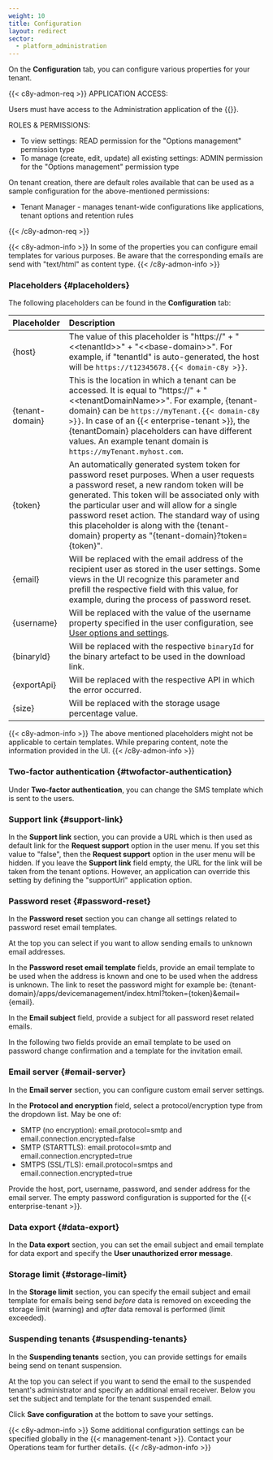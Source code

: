 ```yaml
---
weight: 10
title: Configuration
layout: redirect
sector:
  - platform_administration
---
```


On the **Configuration** tab, you can configure various properties for your tenant.

{{< c8y-admon-req >}}
APPLICATION ACCESS:

Users must have access to the Administration application of the {{<enterprise-tenant>}}.

ROLES & PERMISSIONS:

* To view settings: READ permission for the "Options management" permission type
* To manage (create, edit, update) all existing settings: ADMIN permission for the "Options management" permission type


On tenant creation, there are default roles available that can be used as a sample configuration for the above-mentioned permissions:
* Tenant Manager - manages tenant-wide configurations like applications, tenant options and retention rules

{{< /c8y-admon-req >}}

{{< c8y-admon-info >}}
In some of the properties you can configure email templates for various purposes. Be aware that the corresponding emails are send with "text/html" as content type.
{{< /c8y-admon-info >}}

### Placeholders {#placeholders}

The following placeholders can be found in the **Configuration** tab:

|Placeholder|Description|
|:---|:---|
|{host}|The value of this placeholder is "https://" + "&lt;&lt;tenantId&gt;&gt;" + "&lt;&lt;base-domain&gt;&gt;". For example, if "tenantId" is auto-generated, the host will be `https://t12345678.{{< domain-c8y >}}`.|
|{tenant-domain}|This is the location in which a tenant can be accessed. It is equal to "https://" + "&lt;&lt;tenantDomainName&gt;&gt;". For example, {tenant-domain} can be `https://myTenant.{{< domain-c8y >}}`. In case of an {{< enterprise-tenant >}}, the {tenantDomain} placeholders can have different values. An example tenant domain is `https://myTenant.myhost.com`.|
|{token}|An automatically generated system token for password reset purposes. When a user requests a password reset, a new random token will be generated. This token will be associated only with the particular user and will allow for a single password reset action. The standard way of using this placeholder is along with the {tenant-domain} property as "{tenant-domain}?token={token}".|
|{email}|Will be replaced with the email address of the recipient user as stored in the user settings. Some views in the UI recognize this parameter and prefill the respective field with this value, for example, during the process of password reset.|
|{username}|Will be replaced with the value of the username property specified in the user configuration, see [User options and settings](/get-familiar-with-the-ui/user-settings/).|
|{binaryId}|Will be replaced with the respective `binaryId` for the binary artefact to be used in the download link.|
|{exportApi}|Will be replaced with the respective API in which the error occurred.|
|{size}|Will be replaced with the storage usage percentage value.|

{{< c8y-admon-info >}}
The above mentioned placeholders might not be applicable to certain templates. While preparing content, note the information provided in the UI.
{{< /c8y-admon-info >}}

### Two-factor authentication {#twofactor-authentication}

Under **Two-factor authentication**, you can change the SMS template which is sent to the users.

### Support link {#support-link}

In the **Support link** section, you can provide a URL which is then used as default link for the **Request support** option in the user menu. If you set this value to "false", then the **Request support** option in the user menu will be hidden. If you leave the **Support link** field empty, the URL for the link will be taken from the tenant options. However, an application can override this setting by defining the "supportUrl" application option.

### Password reset {#password-reset}

In the **Password reset** section you can change all settings related to password reset email templates.

At the top you can select if you want to allow sending emails to unknown email addresses.

In the **Password reset email template** fields, provide an email template to be used when the address is known and one to be used when the address is unknown. The link to reset the password might for example be: {tenant-domain}/apps/devicemanagement/index.html?token={token}&email={email}.

In the **Email subject** field, provide a subject for all password reset related emails.

In the following two fields provide an email template to be used on password change confirmation and a template for the invitation email.

### Email server {#email-server}

In the **Email server** section, you can configure custom email server settings.

In the **Protocol and encryption** field, select a protocol/encryption type from the dropdown list. May be one of:

* SMTP (no encryption): email.protocol=smtp and email.connection.encrypted=false
* SMTP (STARTTLS): email.protocol=smtp and email.connection.encrypted=true
* SMTPS (SSL/TLS): email.protocol=smtps and email.connection.encrypted=true

Provide the host, port, username, password, and sender address for the email server. The empty password configuration is supported for the {{< enterprise-tenant >}}.

### Data export {#data-export}

In the **Data export** section, you can set the email subject and email template for data export and specify the **User unauthorized error message**.

### Storage limit {#storage-limit}

In the **Storage limit** section, you can specify the email subject and email template for emails being send *before* data is removed on exceeding the storage limit (warning) and *after* data removal is performed (limit exceeded).

### Suspending tenants {#suspending-tenants}

In the **Suspending tenants** section, you can provide settings for emails being send on tenant suspension.

At the top you can select if you want to send the email to the suspended tenant's administrator and specify an additional email receiver. Below you set the subject and template for the tenant suspended email.

Click **Save configuration** at the bottom to save your settings.

{{< c8y-admon-info >}}
Some additional configuration settings can be specified globally in the {{< management-tenant >}}. Contact your Operations team for further details.
{{< /c8y-admon-info >}}
